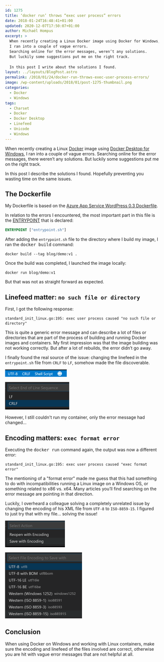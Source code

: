 ```yaml
---
id: 1275
title: ‘docker run’ throws “exec user process” errors
date: 2018-01-24T16:48:41+01:00
updated: 2020-12-07T17:50:07+01:00
author: Michaël Hompus
excerpt: >
  When recently creating a Linux Docker image using Docker for Windows,
  I ran into a couple of vague errors.
  Searching online for the error messages, weren’t any solutions.
  But luckily some suggestions put me on the right track.

  In this post I write about the solutions I found.
layout: ../layouts/BlogPost.astro
permalink: /2018/01/24/docker-run-throws-exec-user-process-errors/
image: /wp-content/uploads/2018/01/post-1275-thumbnail.png
categories:
  - Docker
  - Windows
tags:
  - Charset
  - Docker
  - Docker Desktop
  - Linefeed
  - Unicode
  - Windows
---
```


When recently creating a Linux [Docker](https://www.docker.com/) image using
[Docker Desktop for Windows](https://docs.docker.com/docker-for-windows/),
I ran into a couple of vague errors.
Searching online for the error messages, there weren’t any solutions.
But luckily some suggestions put me on the right track.

In this post I describe the solutions I found.
Hopefully preventing you wasting time on the same issues.

<!--more-->

## The Dockerfile

My Dockerfile is based on the [Azure App Service WordPress 0.3 Dockerfile](https://github.com/Azure-App-Service/apps/blob/master/Wordpress/0.3/Dockerfile).

In relation to the errors I encountered, the most important part in this file is the [ENTRYPOINT](https://docs.docker.com/engine/reference/builder/#entrypoint) that is declared:

```dockerfile
ENTRYPOINT ["entrypoint.sh"]
```

After adding the `entrypoint.sh` file to the directory where I build my image, I ran the <kbd>docker build</kbd> command:

```shell title="Docker"
docker build --tag blog/demo:v1 .
```

Once the build was completed, I launched the image locally:

```shell title="Docker"
docker run blog/demo:v1
```

But that was not as straight forward as expected.

## Linefeed matter: `no such file or directory`

First, I got the following response:

```plain
standard_init_linux.go:195: exec user process caused "no such file or directory"
```

This is quite a generic error message and can describe a lot of files or directories that are part of the process of building and running Docker images and containers.
My first impression was that the image building was not working correctly.
But after a lot of rebuilds, the error didn’t go away.

I finally found the real source of the issue: changing the linefeed in the `entrypoint.sh` file from `CRLF` to `LF`, somehow made the file discoverable.

![Visual Studio Code showing CRLF in the status bar](/wp-content/uploads/2018/01/visual-studio-code-showing-crlf.png "Visual Studio Code showing CRLF in the status bar")

![Changing the linefeed option in Visual Studio Code](/wp-content/uploads/2018/01/visual-studio-code-changing-linefeed.png "Changing the linefeed option")

However, I still couldn't run my container, only the error message had changed…

## Encoding matters: `exec format error`

Executing the <kbd>docker run</kbd> command again, the output was now a different error:

```plain
standard_init_linux.go:195: exec user process caused "exec format error"
```

The mentioning of a "format error" made me guess that this had something to do with incompatibilities running a Linux image on a Windows OS, or something related to x86 vs. x64. Many articles you’ll find searching on the error message are pointing in that direction.

Luckily, I overheard a colleague solving a completely unrelated issue by changing the encoding of his XML file from `UTF-8` to `ISO-8859-15`.
I figured to just try that with my file… solving the issue!

![Save the file with encoding dialog in Visual Studio Code](/wp-content/uploads/2018/01/visual-studio-code-save-with-reencoding.png "Save the file with encoding")

![Select the file encoding dialog in Visual Studio Code](/wp-content/uploads/2018/01/visual-studio-code-select-encoding.png "Select the file encoding")

## Conclusion

When using Docker on Windows and working with Linux containers,
make sure the encoding and linefeed of the files involved are correct,
otherwise you are hit with vague error messages that are not helpful at all.
